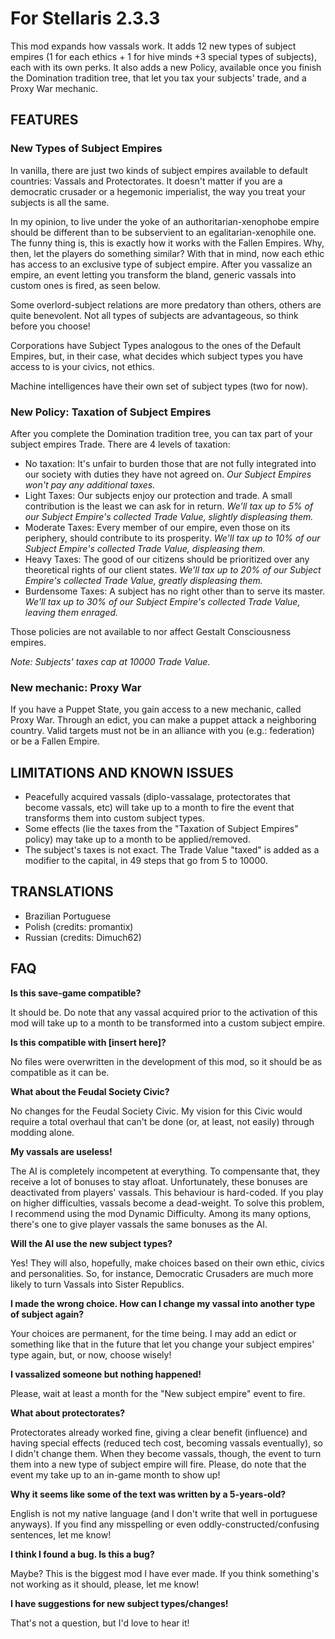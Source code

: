 # For Stellaris 2.3.3

This mod expands how vassals work. It adds 12 new types of subject empires (1 for each ethics + 1 for hive minds +3 special types of subjects), each with its own perks. It also adds a new Policy, available once you finish the Domination tradition tree, that let you tax your subjects' trade, and a Proxy War mechanic.

## FEATURES

### New Types of Subject Empires

In vanilla, there are just two kinds of subject empires available to default countries: Vassals and Protectorates. It doesn't matter if you are a democratic crusader or a hegemonic imperialist, the way you treat your subjects is all the same.

In my opinion, to live under the yoke of an authoritarian-xenophobe empire should be different than to be subservient to an egalitarian-xenophile one. The funny thing is, this is exactly how it works with the Fallen Empires. Why, then, let the players do something similar? With that in mind, now each ethic has access to an exclusive type of subject empire. After you vassalize an empire, an event letting you transform the bland, generic vassals into custom ones is fired, as seen below.

Some overlord-subject relations are more predatory than others, others are quite benevolent. Not all types of subjects are advantageous, so think before you choose!

Corporations have Subject Types analogous to the ones of the Default Empires, but, in their case, what decides which subject types you have access to is your civics, not ethics.

Machine intelligences have their own set of subject types (two for now).

### New Policy: Taxation of Subject Empires

After you complete the Domination tradition tree, you can tax part of your subject empires Trade. There are 4 levels of taxation:

* No taxation: It's unfair to burden those that are not fully integrated into our society with duties they have not agreed on. *Our Subject Empires won't pay any additional taxes.*
* Light Taxes: Our subjects enjoy our protection and trade. A small contribution is the least we can ask for in return. *We'll tax up to 5% of our Subject Empire's collected Trade Value, slightly displeasing them.*
* Moderate Taxes: Every member of our empire, even those on its periphery, should contribute to its prosperity. *We'll tax up to 10% of our Subject Empire's collected Trade Value, displeasing them.*
* Heavy Taxes: The good of our citizens should be prioritized over any theoretical rights of our client states. *We'll tax up to 20% of our Subject Empire's collected Trade Value, greatly displeasing them.*
* Burdensome Taxes: A subject has no right other than to serve its master. *We'll tax up to 30% of our Subject Empire's collected Trade Value, leaving them enraged.*

Those policies are not available to nor affect Gestalt Consciousness empires.

*Note: Subjects' taxes cap at 10000 Trade Value.*

### New mechanic: Proxy War

If you have a Puppet State, you gain access to a new mechanic, called Proxy War. Through an edict, you can make a puppet attack a neighboring country. Valid targets must not be in an alliance with you (e.g.: federation) or be a Fallen Empire.

## LIMITATIONS AND KNOWN ISSUES

* Peacefully acquired vassals (diplo-vassalage, protectorates that become vassals, etc) will take up to a month to fire the event that transforms them into custom subject types.
* Some effects (lie the taxes from the "Taxation of Subject Empires" policy) may take up to a month to be applied/removed.
* The subject's taxes is not exact. The Trade Value "taxed" is added as a modifier to the capital, in 49 steps that go from 5 to 10000.

## TRANSLATIONS

* Brazilian Portuguese
* Polish (credits: promantix)
* Russian (credits: Dimuch62)

## FAQ

**Is this save-game compatible?**

It should be. Do note that any vassal acquired prior to the activation of this mod will take up to a month to be transformed into a custom subject empire.

**Is this compatible with [insert here]?**

No files were overwritten in the development of this mod, so it should be as compatible as it can be.

**What about the Feudal Society Civic?**

No changes for the Feudal Society Civic. My vision for this Civic would require a total overhaul that can't be done (or, at least, not easily) through modding alone.

**My vassals are useless!**

The AI is completely incompetent at everything. To compensante that, they receive a lot of bonuses to stay afloat. Unfortunately, these bonuses are deactivated from players' vassals. This behaviour is hard-coded. If you play on higher difficulties, vassals become a dead-weight. To solve this problem, I recommend using the mod Dynamic Difficulty. Among its many options, there's one to give player vassals the same bonuses as the AI.

**Will the AI use the new subject types?**

Yes! They will also, hopefully, make choices based on their own ethic, civics and personalities. So, for instance, Democratic Crusaders are much more likely to turn Vassals into Sister Republics.

**I made the wrong choice. How can I change my vassal into another type of subject again?**

Your choices are permanent, for the time being. I may add an edict or something like that in the future that let you change your subject empires' type again, but, or now, choose wisely!

**I vassalized someone but nothing happened!**

Please, wait at least a month for the "New subject empire" event to fire.

**What about protectorates?**

Protectorates already worked fine, giving a clear benefit (influence) and having special effects (reduced tech cost, becoming vassals eventually), so I didn't change them. When they become vassals, though, the event to turn them into a new type of subject empire will fire. Please, do note that the event my take up to an in-game month to show up!

**Why it seems like some of the text was written by a 5-years-old?**

English is not my native language (and I don't write that well in portuguese anyways). If you find any misspelling or even oddly-constructed/confusing sentences, let me know!

**I think I found a bug. Is this a bug?**

Maybe? This is the biggest mod I have ever made. If you think something's not working as it should, please, let me know!

**I have suggestions for new subject types/changes!**

That's not a question, but I'd love to hear it!
